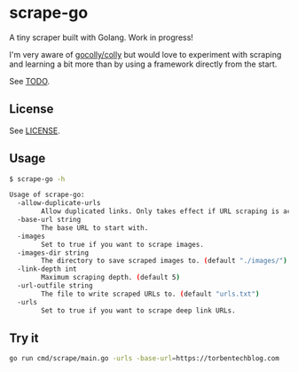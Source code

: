 # scrape-go

A tiny scraper built with Golang. Work in progress!

I'm very aware of [gocolly/colly](https://github.com/gocolly/colly) but would love to experiment with scraping and learning a bit more than by using a framework directly from the start.

See [TODO](TODO).

## License

See [LICENSE](LICENSE).

## Usage

```bash
$ scrape-go -h

Usage of scrape-go:
  -allow-duplicate-urls
        Allow duplicated links. Only takes effect if URL scraping is active.
  -base-url string
        The base URL to start with.
  -images
        Set to true if you want to scrape images.
  -images-dir string
        The directory to save scraped images to. (default "./images/")
  -link-depth int
        Maximum scraping depth. (default 5)
  -url-outfile string
        The file to write scraped URLs to. (default "urls.txt")
  -urls
        Set to true if you want to scrape deep link URLs.
```

## Try it

```bash
go run cmd/scrape/main.go -urls -base-url=https://torbentechblog.com
```
